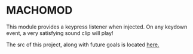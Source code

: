 # MACHOMOD

This module provides a keypress listener when injected. On any keydown event, a very satisfying sound clip will play!

The src of this project, along with future goals is located [here.](https://github.com/Red-Sprite-Labs/ooooooYeah)